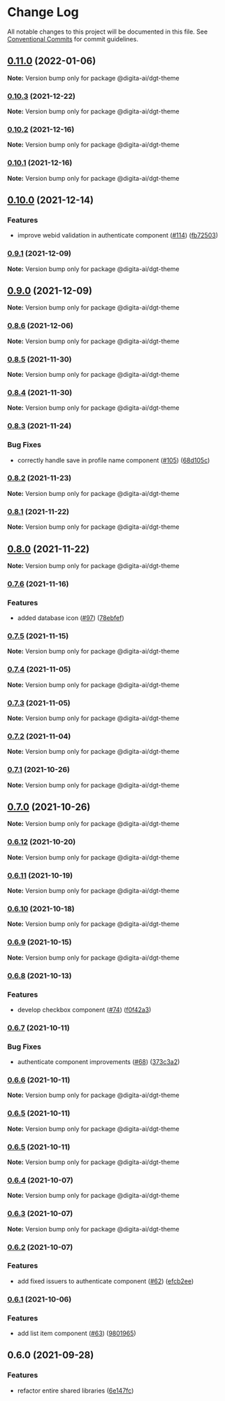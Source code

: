 # Change Log

All notable changes to this project will be documented in this file.
See [Conventional Commits](https://conventionalcommits.org) for commit guidelines.

## [0.11.0](https://github.com/digita-ai/dgt-shared/compare/v0.10.3...v0.11.0) (2022-01-06)

**Note:** Version bump only for package @digita-ai/dgt-theme





### [0.10.3](https://github.com/digita-ai/dgt-shared/compare/v0.10.2...v0.10.3) (2021-12-22)

**Note:** Version bump only for package @digita-ai/dgt-theme





### [0.10.2](https://github.com/digita-ai/dgt-shared/compare/v0.10.1...v0.10.2) (2021-12-16)

**Note:** Version bump only for package @digita-ai/dgt-theme





### [0.10.1](https://github.com/digita-ai/dgt-shared/compare/v0.10.0...v0.10.1) (2021-12-16)

**Note:** Version bump only for package @digita-ai/dgt-theme





## [0.10.0](https://github.com/digita-ai/dgt-shared/compare/v0.9.1...v0.10.0) (2021-12-14)


### **Features**

* improve webid validation in authenticate component ([#114](https://github.com/digita-ai/dgt-shared/issues/114)) ([fb72503](https://github.com/digita-ai/dgt-shared/commit/fb7250378316833eb10388a35c34bfa90db499f7))



### [0.9.1](https://github.com/digita-ai/dgt-shared/compare/v0.9.0...v0.9.1) (2021-12-09)

**Note:** Version bump only for package @digita-ai/dgt-theme





## [0.9.0](https://github.com/digita-ai/dgt-shared/compare/v0.8.6...v0.9.0) (2021-12-09)

**Note:** Version bump only for package @digita-ai/dgt-theme





### [0.8.6](https://github.com/digita-ai/dgt-shared/compare/v0.8.5...v0.8.6) (2021-12-06)

**Note:** Version bump only for package @digita-ai/dgt-theme





### [0.8.5](https://github.com/digita-ai/dgt-shared/compare/v0.8.4...v0.8.5) (2021-11-30)

**Note:** Version bump only for package @digita-ai/dgt-theme





### [0.8.4](https://github.com/digita-ai/dgt-shared/compare/v0.8.3...v0.8.4) (2021-11-30)

**Note:** Version bump only for package @digita-ai/dgt-theme





### [0.8.3](https://github.com/digita-ai/dgt-shared/compare/v0.8.2...v0.8.3) (2021-11-24)


### **Bug Fixes**

* correctly handle save in profile name component ([#105](https://github.com/digita-ai/dgt-shared/issues/105)) ([68d105c](https://github.com/digita-ai/dgt-shared/commit/68d105c7efa76eb9772857f6c61d1f063d1aaa3a))



### [0.8.2](https://github.com/digita-ai/dgt-shared/compare/v0.8.1...v0.8.2) (2021-11-23)

**Note:** Version bump only for package @digita-ai/dgt-theme





### [0.8.1](https://github.com/digita-ai/dgt-shared/compare/v0.8.0...v0.8.1) (2021-11-22)

**Note:** Version bump only for package @digita-ai/dgt-theme





## [0.8.0](https://github.com/digita-ai/dgt-shared/compare/v0.7.6...v0.8.0) (2021-11-22)

**Note:** Version bump only for package @digita-ai/dgt-theme





### [0.7.6](https://github.com/digita-ai/dgt-shared/compare/v0.7.5...v0.7.6) (2021-11-16)


### **Features**

* added database icon ([#97](https://github.com/digita-ai/dgt-shared/issues/97)) ([78ebfef](https://github.com/digita-ai/dgt-shared/commit/78ebfef1494ad89ef9604596613a1041342a907d))



### [0.7.5](https://github.com/digita-ai/dgt-shared/compare/v0.7.4...v0.7.5) (2021-11-15)

**Note:** Version bump only for package @digita-ai/dgt-theme





### [0.7.4](https://github.com/digita-ai/dgt-shared/compare/v0.7.3...v0.7.4) (2021-11-05)

**Note:** Version bump only for package @digita-ai/dgt-theme





### [0.7.3](https://github.com/digita-ai/dgt-shared/compare/v0.7.2...v0.7.3) (2021-11-05)

**Note:** Version bump only for package @digita-ai/dgt-theme





### [0.7.2](https://github.com/digita-ai/dgt-shared/compare/v0.7.1...v0.7.2) (2021-11-04)

**Note:** Version bump only for package @digita-ai/dgt-theme





### [0.7.1](https://github.com/digita-ai/dgt-shared/compare/v0.7.0...v0.7.1) (2021-10-26)

**Note:** Version bump only for package @digita-ai/dgt-theme





## [0.7.0](https://github.com/digita-ai/dgt-shared/compare/v0.6.12...v0.7.0) (2021-10-26)

**Note:** Version bump only for package @digita-ai/dgt-theme





### [0.6.12](https://github.com/digita-ai/dgt-shared/compare/v0.6.11...v0.6.12) (2021-10-20)

**Note:** Version bump only for package @digita-ai/dgt-theme





### [0.6.11](https://github.com/digita-ai/dgt-shared/compare/v0.6.10...v0.6.11) (2021-10-19)

**Note:** Version bump only for package @digita-ai/dgt-theme





### [0.6.10](https://github.com/digita-ai/dgt-shared/compare/v0.6.9...v0.6.10) (2021-10-18)

**Note:** Version bump only for package @digita-ai/dgt-theme





### [0.6.9](https://github.com/digita-ai/dgt-shared/compare/v0.6.8...v0.6.9) (2021-10-15)

**Note:** Version bump only for package @digita-ai/dgt-theme





### [0.6.8](https://github.com/digita-ai/dgt-shared/compare/v0.6.7...v0.6.8) (2021-10-13)


### **Features**

* develop checkbox component ([#74](https://github.com/digita-ai/dgt-shared/issues/74)) ([f0f42a3](https://github.com/digita-ai/dgt-shared/commit/f0f42a3205299f16c461ada6e3369720e46252d0))



### [0.6.7](https://github.com/digita-ai/dgt-shared/compare/v0.6.6...v0.6.7) (2021-10-11)


### **Bug Fixes**

* authenticate component improvements ([#68](https://github.com/digita-ai/dgt-shared/issues/68)) ([373c3a2](https://github.com/digita-ai/dgt-shared/commit/373c3a26879b8698a5ce2d38b67f84ab61735797))



### [0.6.6](https://github.com/digita-ai/dgt-shared/compare/v0.6.5...v0.6.6) (2021-10-11)

**Note:** Version bump only for package @digita-ai/dgt-theme





### [0.6.5](https://github.com/digita-ai/dgt-shared/compare/v0.6.4...v0.6.5) (2021-10-11)

**Note:** Version bump only for package @digita-ai/dgt-theme





### [0.6.5](https://github.com/digita-ai/dgt-shared/compare/v0.6.4...v0.6.5) (2021-10-11)

**Note:** Version bump only for package @digita-ai/dgt-theme





### [0.6.4](https://github.com/digita-ai/dgt-shared/compare/v0.6.3...v0.6.4) (2021-10-07)

**Note:** Version bump only for package @digita-ai/dgt-theme





### [0.6.3](https://github.com/digita-ai/dgt-shared/compare/v0.6.2...v0.6.3) (2021-10-07)

**Note:** Version bump only for package @digita-ai/dgt-theme





### [0.6.2](https://github.com/digita-ai/dgt-shared/compare/v0.6.1...v0.6.2) (2021-10-07)


### **Features**

* add fixed issuers to authenticate component ([#62](https://github.com/digita-ai/dgt-shared/issues/62)) ([efcb2ee](https://github.com/digita-ai/dgt-shared/commit/efcb2ee26a0b1e193890f1f604510bd940bc9c74))



### [0.6.1](https://github.com/digita-ai/dgt-shared/compare/v0.6.0...v0.6.1) (2021-10-06)


### **Features**

* add list item component ([#63](https://github.com/digita-ai/dgt-shared/issues/63)) ([9801965](https://github.com/digita-ai/dgt-shared/commit/98019656a618b9fe42212ee80ef350646c58f173))



## 0.6.0 (2021-09-28)


### **Features**

* refactor entire shared libraries ([6e147fc](https://github.com/digita-ai/dgt-shared/commit/6e147fc78c91ff173aa2998c11d913442a71e939))
